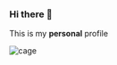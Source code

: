 ### Hi there 👋

This is my **personal** profile

![cage](https://indiehoy.com/wp-content/uploads/2018/09/nicolas-cage-meme-640x434.jpg)
